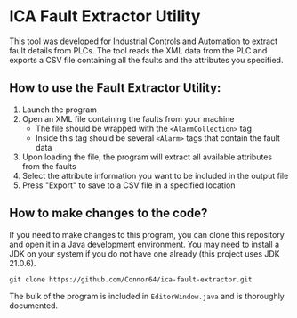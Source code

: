 # ICA Fault Extractor Utility

This tool was developed for Industrial Controls and Automation to extract fault details from PLCs.
The tool reads the XML data from the PLC and exports a CSV file containing all the faults and the
attributes you specified.

## How to use the Fault Extractor Utility:
1. Launch the program
2. Open an XML file containing the faults from your machine 
   * The file should be wrapped with the `<AlarmCollection>` tag 
   * Inside this tag should be several `<Alarm>` tags that contain the fault data
3. Upon loading the file, the program will extract all available attributes from the faults
4. Select the attribute information you want to be included in the output file 
5. Press "Export" to save to a CSV file in a specified location


## How to make changes to the code?
If you need to make changes to this program, you can clone this repository and open it in a Java
development environment. You may need to install a JDK on your system if you do not have one already (this project uses
JDK 21.0.6).
```
git clone https://github.com/Connor64/ica-fault-extractor.git
```
The bulk of the program is included in `EditorWindow.java` and is thoroughly documented. 
